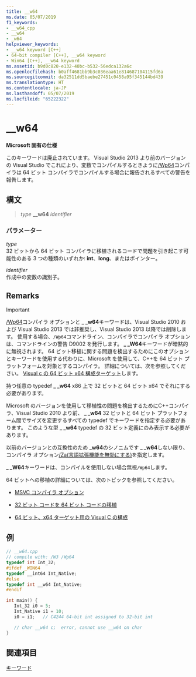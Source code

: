 ```yaml
---
title: __w64
ms.date: 05/07/2019
f1_keywords:
- __w64_cpp
- __w64
- _w64
helpviewer_keywords:
- __w64 keyword [C++]
- 64-bit compiler [C++], __w64 keyword
- Win64 [C++], __w64 keyword
ms.assetid: b9d0c820-e132-40bc-b532-56edca132a6c
ms.openlocfilehash: b0aff4681bb9b3c036eaa61e814687104115fd6a
ms.sourcegitcommit: da32511dd5baebe27451c0458a95f345144bd439
ms.translationtype: HT
ms.contentlocale: ja-JP
ms.lasthandoff: 05/07/2019
ms.locfileid: "65222322"
---
```

# <a name="w64"></a>__w64

**Microsoft 固有の仕様**

このキーワードは廃止されています。 Visual Studio 2013 より前のバージョンの Visual Studio でこれにより、変数でコンパイルするときように[/Wp64](../build/reference/wp64-detect-64-bit-portability-issues.md)コンパイラは 64 ビット コンパイラでコンパイルする場合に報告されるすべての警告を報告します。

## <a name="syntax"></a>構文

> *type* **__w64** *identifier*

### <a name="parameters"></a>パラメーター

*type*<br/>
32 ビットから 64 ビット コンパイラに移植されるコードで問題を引き起こす可能性のある 3 つの種類のいずれか: **int**、**long**、またはポインター。

*identifier*<br/>
作成中の変数の識別子。

## <a name="remarks"></a>Remarks

> [!IMPORTANT]
>  [/Wp64](../build/reference/wp64-detect-64-bit-portability-issues.md)コンパイラ オプションと **_ _w64**キーワードは、Visual Studio 2010 および Visual Studio 2013 では非推奨し、Visual Studio 2013 以降では削除します。 使用する場合、`/Wp64`コマンドライン、コンパイラでコンパイラ オプションは、コマンドラインの警告 D9002 を発行します。 **_ _W64**キーワードが暗黙的に無視されます。 64 ビット移植に関する問題を検出するためにこのオプションとキーワードを使用する代わりに、Microsoft を使用して、C++を 64 ビット プラットフォームを対象とするコンパイラ。 詳細については、次を参照してください。 [Visual c の 64 ビット x64 構成ターゲット](../build/configuring-programs-for-64-bit-visual-cpp.md)します。

持つ任意の typedef **_ _w64** x86 上で 32 ビットと 64 ビット x64 でそれにする必要があります。

Microsoft のバージョンを使用して移植性の問題を検出するためにC++コンパイラ、Visual Studio 2010 より前、 **_ _w64** 32 ビットと 64 ビット プラットフォーム間でサイズを変更するすべての typedef でキーワードを指定する必要があります。 このような型 **_ _w64** typedef の 32 ビット定義にのみ表示する必要があります。

以前のバージョンとの互換性のため **_w64**のシノニムです **_ _w64**しない限り、コンパイラ オプション[/Za\(言語拡張機能を無効にする)](../build/reference/za-ze-disable-language-extensions.md)を指定します。

**_ _W64**キーワードは、コンパイルを使用しない場合無視`/Wp64`します。

64 ビットへの移植の詳細については、次のトピックを参照してください。

- [MSVC コンパイラ オプション](../build/reference/compiler-options.md)

- [32 ビット コードを 64 ビット コードの移植](../build/common-visual-cpp-64-bit-migration-issues.md)

- [64 ビット、x64 ターゲット用の Visual C の構成](../build/configuring-programs-for-64-bit-visual-cpp.md)

## <a name="example"></a>例

```cpp
// __w64.cpp
// compile with: /W3 /Wp64
typedef int Int_32;
#ifdef _WIN64
typedef __int64 Int_Native;
#else
typedef int __w64 Int_Native;
#endif

int main() {
   Int_32 i0 = 5;
   Int_Native i1 = 10;
   i0 = i1;   // C4244 64-bit int assigned to 32-bit int

   // char __w64 c;  error, cannot use __w64 on char
}
```

## <a name="see-also"></a>関連項目

[キーワード](../cpp/keywords-cpp.md)